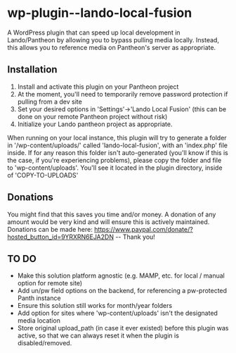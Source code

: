 # wp-plugin--lando-local-fusion
A WordPress plugin that can speed up local development in Lando/Pantheon by allowing you to bypass pulling media locally. Instead, this allows you to reference media on Pantheon's server as appropriate.

## Installation
1. Install and activate this plugin on your Pantheon project
2. At the moment, you'll need to temporarily remove password protection if pulling from a dev site
3. Set your desired options in 'Settings'->'Lando Local Fusion' (this can be done on your remote Pantheon project without risk)
4. Initialize your Lando pantheon project as appropriate.

When running on your local instance, this plugin will try to generate a folder in '/wp-content/uploads/' called 'lando-local-fusion', with an 'index.php' file inside. If for any reason this folder isn't auto-generated (you'll know if this is the case, if you're experiencing problems), please copy the folder and file to 'wp-content/uploads'. You'll see it located in the plugin directory, inside of 'COPY-TO-UPLOADS'

## Donations

You might find that this saves you time and/or money. A donation of any amount would be very kind and will ensure this is actively maintained. Donations can be made here: <https://www.paypal.com/donate/?hosted_button_id=9YRXRN6EJA2DN> -- Thank you!

## TO DO
- Make this solution platform agnostic (e.g. MAMP, etc. for local / manual option for remote site)
- Add un/pw field options on the backend, for referencing a pw-protected Panth instance
- Ensure this solution still works for month/year folders
- Add option for sites where 'wp-content/uploads' isn't the designated media location
- Store original upload_path (in case it ever existed) before this plugin was active, so that we can always reset it when the plugin is disabled/removed.